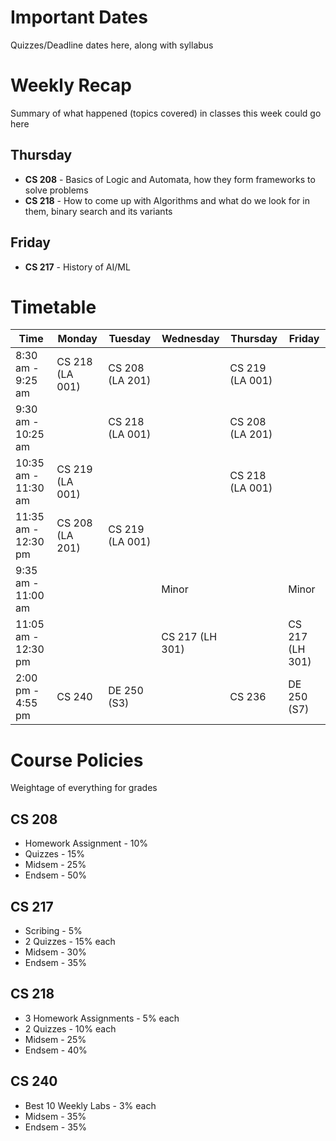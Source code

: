 # Important Dates

Quizzes/Deadline dates here, along with syllabus

# Weekly Recap

Summary of what happened (topics covered) in classes this week could go here

## Thursday

- **CS 208** - Basics of Logic and Automata, how they form frameworks to solve problems
- **CS 218** - How to come up with Algorithms and what do we look for in them, binary search and its variants

## Friday

- **CS 217** - History of AI/ML

# Timetable

| Time                | Monday          | Tuesday         | Wednesday       | Thursday        | Friday         |
|---------------------|-----------------|-----------------|-----------------|-----------------|----------------|
| 8:30 am - 9:25 am   | CS 218 (LA 001) | CS 208 (LA 201) |                 | CS 219 (LA 001) |                |
| 9:30 am - 10:25 am  |                 | CS 218 (LA 001) |                 | CS 208 (LA 201) |                |
| 10:35 am - 11:30 am | CS 219 (LA 001) |                 |                 | CS 218 (LA 001) |                |
| 11:35 am - 12:30 pm | CS 208 (LA 201) | CS 219 (LA 001) |                 |                 |                |
| 9:35 am - 11:00 am  |                 |                 | Minor           |                 | Minor          |
| 11:05 am - 12:30 pm |                 |                 | CS 217 (LH 301) |                 | CS 217 (LH 301)|
| 2:00 pm - 4:55 pm   | CS 240          | DE 250 (S3)     |                 | CS 236          | DE 250 (S7)    |

# Course Policies

Weightage of everything for grades

## CS 208

- Homework Assignment - 10%
- Quizzes - 15%
- Midsem - 25%
- Endsem - 50%

## CS 217

- Scribing - 5%
- 2 Quizzes - 15% each
- Midsem - 30%
- Endsem - 35%

## CS 218

- 3 Homework Assignments - 5% each
- 2 Quizzes - 10% each
- Midsem - 25%
- Endsem - 40%

## CS 240
  
- Best 10 Weekly Labs - 3% each
- Midsem - 35%
- Endsem - 35%
